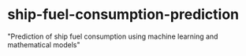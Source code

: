 # ship-fuel-consumption-prediction
"Prediction of ship fuel consumption using machine learning and mathematical models"
